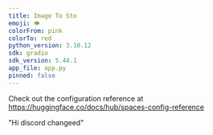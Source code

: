 ```yaml
---
title: Image To Sto
emoji: 👁
colorFrom: pink
colorTo: red
python_version: 3.10.12
sdk: gradio
sdk_version: 5.44.1
app_file: app.py
pinned: false
---
```


Check out the configuration reference at https://huggingface.co/docs/hub/spaces-config-reference

"Hi discord changeed"
